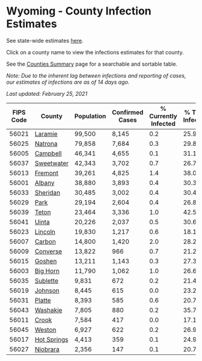 # Wyoming - County Infection Estimates

See state-wide estimates [here](/infections/us-wy).

Click on a county name to view the infections estimates for that county.

See the [Counties Summary](/infections/summary-counties) page for a searchable and sortable table.

*Note: Due to the inherent lag between infections and reporting of cases, our estimates of infections are as of 14 days ago.*

*Last updated: February 25, 2021*

|   FIPS Code |                     County |   Population |   Confirmed Cases |   % Currently Infected |   % Total Infected |
|-------------|----------------------------|--------------|-------------------|------------------------|--------------------|
|       56021 |         [Laramie](laramie) |       99,500 |             8,145 |                    0.2 |               25.9 |
|       56025 |         [Natrona](natrona) |       79,858 |             7,684 |                    0.3 |               29.8 |
|       56005 |       [Campbell](campbell) |       46,341 |             4,655 |                    0.1 |               31.1 |
|       56037 |   [Sweetwater](sweetwater) |       42,343 |             3,702 |                    0.7 |               26.7 |
|       56013 |         [Fremont](fremont) |       39,261 |             4,825 |                    1.4 |               38.0 |
|       56001 |           [Albany](albany) |       38,880 |             3,893 |                    0.4 |               30.3 |
|       56033 |       [Sheridan](sheridan) |       30,485 |             3,002 |                    0.4 |               30.4 |
|       56029 |               [Park](park) |       29,194 |             2,604 |                    0.4 |               26.8 |
|       56039 |             [Teton](teton) |       23,464 |             3,336 |                    1.0 |               42.5 |
|       56041 |             [Uinta](uinta) |       20,226 |             2,037 |                    0.5 |               30.6 |
|       56023 |         [Lincoln](lincoln) |       19,830 |             1,217 |                    0.6 |               18.1 |
|       56007 |           [Carbon](carbon) |       14,800 |             1,420 |                    2.0 |               28.2 |
|       56009 |       [Converse](converse) |       13,822 |               966 |                    0.7 |               21.2 |
|       56015 |           [Goshen](goshen) |       13,211 |             1,143 |                    0.3 |               27.3 |
|       56003 |       [Big Horn](big-horn) |       11,790 |             1,062 |                    1.0 |               26.6 |
|       56035 |       [Sublette](sublette) |        9,831 |               672 |                    0.2 |               21.4 |
|       56019 |         [Johnson](johnson) |        8,445 |               615 |                    0.0 |               23.2 |
|       56031 |           [Platte](platte) |        8,393 |               585 |                    0.6 |               20.7 |
|       56043 |       [Washakie](washakie) |        7,805 |               880 |                    0.2 |               35.7 |
|       56011 |             [Crook](crook) |        7,584 |               417 |                    0.0 |               17.1 |
|       56045 |           [Weston](weston) |        6,927 |               622 |                    0.2 |               26.9 |
|       56017 | [Hot Springs](hot-springs) |        4,413 |               359 |                    0.1 |               24.9 |
|       56027 |       [Niobrara](niobrara) |        2,356 |               147 |                    0.1 |               20.7 |